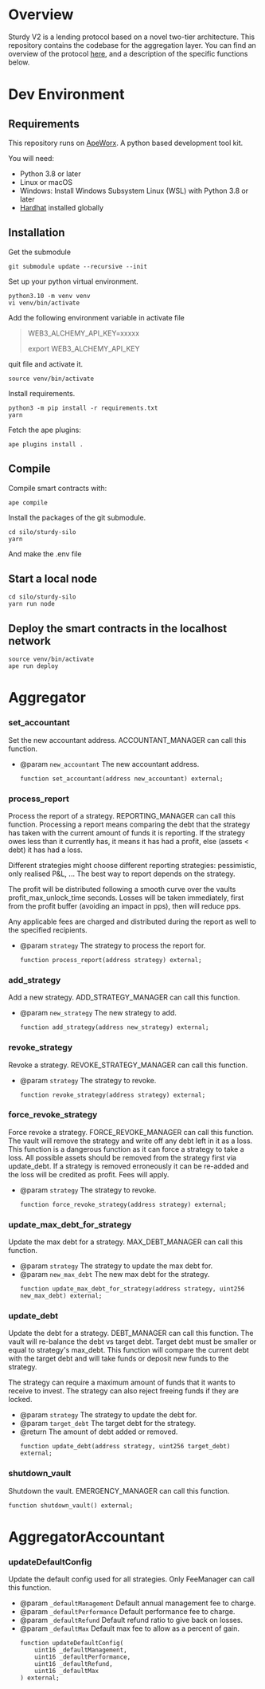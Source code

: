 # Overview

Sturdy V2 is a lending protocol based on a novel two-tier architecture. This repository contains the codebase for the aggregation layer. You can find an overview of the protocol [here](https://docs.sturdy.finance/overview/what-is-sturdy), and a description of the specific functions below.

# Dev Environment

## Requirements

This repository runs on [ApeWorx](https://www.apeworx.io/). A python based development tool kit.

You will need:
 - Python 3.8 or later
 - Linux or macOS
 - Windows: Install Windows Subsystem Linux (WSL) with Python 3.8 or later
 - [Hardhat](https://hardhat.org/) installed globally

## Installation

Get the submodule

```
git submodule update --recursive --init
```
Set up your python virtual environment.

```
python3.10 -m venv venv
vi venv/bin/activate
```
Add the following environment variable in activate file
>WEB3_ALCHEMY_API_KEY=xxxxx
>
>export WEB3_ALCHEMY_API_KEY

quit file and activate it.
```
source venv/bin/activate
```

Install requirements.

```
python3 -m pip install -r requirements.txt
yarn
```

Fetch the ape plugins:

```
ape plugins install .
```

## Compile

Compile smart contracts with:

```
ape compile
```
Install the packages of the git submodule.
```
cd silo/sturdy-silo
yarn
```
And make the .env file

## Start a local node

```
cd silo/sturdy-silo
yarn run node
```

## Deploy the smart contracts in the localhost network

```
source venv/bin/activate
ape run deploy
```

# Aggregator

### set_accountant

Set the new accountant address.
ACCOUNTANT_MANAGER can call this function.

- @param `new_accountant` The new accountant address.
  ```
  function set_accountant(address new_accountant) external;
  ```

### process_report

Process the report of a strategy.
REPORTING_MANAGER can call this function.
Processing a report means comparing the debt that the strategy has taken 
 with the current amount of funds it is reporting. If the strategy owes 
 less than it currently has, it means it has had a profit, else (assets < debt) 
 it has had a loss.

Different strategies might choose different reporting strategies: pessimistic, 
 only realised P&L, ... The best way to report depends on the strategy.

The profit will be distributed following a smooth curve over the vaults 
 profit_max_unlock_time seconds. Losses will be taken immediately, first from the 
 profit buffer (avoiding an impact in pps), then will reduce pps.

Any applicable fees are charged and distributed during the report as well
 to the specified recipients.

- @param `strategy` The strategy to process the report for.
  ```
  function process_report(address strategy) external;
  ```

### add_strategy

Add a new strategy.
ADD_STRATEGY_MANAGER can call this function.

- @param `new_strategy` The new strategy to add.
  ```
  function add_strategy(address new_strategy) external;
  ```

### revoke_strategy

Revoke a strategy.
REVOKE_STRATEGY_MANAGER can call this function.

- @param `strategy` The strategy to revoke.
  ```
  function revoke_strategy(address strategy) external;
  ```

### force_revoke_strategy

Force revoke a strategy.
FORCE_REVOKE_MANAGER can call this function.
The vault will remove the strategy and write off any debt left 
 in it as a loss. This function is a dangerous function as it can force a 
 strategy to take a loss. All possible assets should be removed from the 
 strategy first via update_debt. If a strategy is removed erroneously it 
 can be re-added and the loss will be credited as profit. Fees will apply.

- @param `strategy` The strategy to revoke.
  ```
  function force_revoke_strategy(address strategy) external;
  ```

### update_max_debt_for_strategy

Update the max debt for a strategy.
MAX_DEBT_MANAGER can call this function.

- @param `strategy` The strategy to update the max debt for.
- @param `new_max_debt` The new max debt for the strategy.
  ```
  function update_max_debt_for_strategy(address strategy, uint256 new_max_debt) external;
  ```

### update_debt

Update the debt for a strategy.
DEBT_MANAGER can call this function.
The vault will re-balance the debt vs target debt. Target debt must be
 smaller or equal to strategy's max_debt. This function will compare the 
 current debt with the target debt and will take funds or deposit new 
 funds to the strategy. 

The strategy can require a maximum amount of funds that it wants to receive
 to invest. The strategy can also reject freeing funds if they are locked.

- @param `strategy` The strategy to update the debt for.
- @param `target_debt` The target debt for the strategy.
- @return The amount of debt added or removed.
  ```
  function update_debt(address strategy, uint256 target_debt) external;
  ```

### shutdown_vault

Shutdown the vault.
EMERGENCY_MANAGER can call this function.

  ```
  function shutdown_vault() external;
  ```

# AggregatorAccountant

### updateDefaultConfig

Update the default config used for all strategies.
Only FeeManager can call this function.

- @param `_defaultManagement` Default annual management fee to charge.
- @param `_defaultPerformance` Default performance fee to charge.
- @param `_defaultRefund` Default refund ratio to give back on losses.
- @param `_defaultMax` Default max fee to allow as a percent of gain.
  ```
  function updateDefaultConfig(
      uint16 _defaultManagement,
      uint16 _defaultPerformance,
      uint16 _defaultRefund,
      uint16 _defaultMax
  ) external;
  ```
